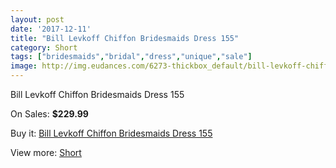 ```yaml
---
layout: post
date: '2017-12-11'
title: "Bill Levkoff Chiffon Bridesmaids Dress 155"
category: Short
tags: ["bridesmaids","bridal","dress","unique","sale"]
image: http://img.eudances.com/6273-thickbox_default/bill-levkoff-chiffon-bridesmaids-dress-155.jpg
---
```

Bill Levkoff Chiffon Bridesmaids Dress 155

On Sales: **$229.99**
<a href="https://www.eudances.com/en/short/2266-bill-levkoff-chiffon-bridesmaids-dress-155.html"><amp-img layout="responsive" width="600" height="600" src="//img.eudances.com/6273-thickbox_default/bill-levkoff-chiffon-bridesmaids-dress-155.jpg" alt="Bill Levkoff Chiffon Bridesmaids Dress 155 0" /></a>

Buy it: [Bill Levkoff Chiffon Bridesmaids Dress 155](https://www.eudances.com/en/short/2266-bill-levkoff-chiffon-bridesmaids-dress-155.html "Bill Levkoff Chiffon Bridesmaids Dress 155")

View more: [Short](https://www.eudances.com/en/25-short "Short")